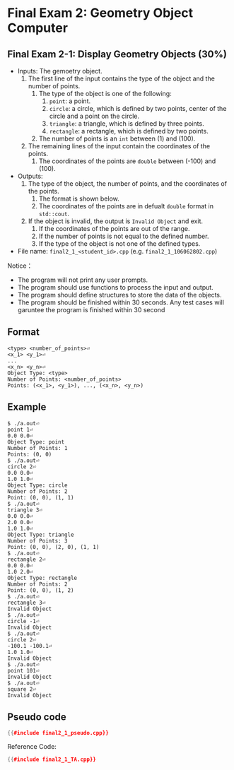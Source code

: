 # Final Exam 2: Geometry Object Computer

## Final Exam 2-1: Display Geometry Objects (30%)

* Inputs: The gemoetry object.
  1. The first line of the input contains the type of the object and the number of points.
     1. The type of the object is one of the following:
        1. `point`: a point.
        2. `circle`: a circle, which is defined by two points, center of the circle and a point on the circle.
        3. `triangle`: a triangle, which is defined by three points.
        4. `rectangle`: a rectangle, which is defined by two points.
     2. The number of points is an `int` between \(1\) and \(100\).
  2. The remaining lines of the input contain the coordinates of the points.
     1. The coordinates of the points are `double` between \(-100\) and \(100\).
* Outputs: 
  1. The type of the object, the number of points, and the coordinates of the points.
     1. The format is shown below.
     2. The coordinates of the points are in defualt `double` format in `std::cout`.
  2. If the object is invalid, the output is `Invalid Object` and exit.
     1. If the coordinates of the points are out of the range.
     2. If the number of points is not equal to the defined number.
     3. If the type of the object is not one of the defined types.
* File name: `final2_1_<student_id>.cpp` (e.g. `final2_1_106062802.cpp`)

Notice：
* The program will not print any user prompts.
* The program should use functions to process the input and output.
* The program should define structures to store the data of the objects.
* The program should be finished within 30 seconds. Any test cases will garuntee the program is finished within 30 second

## Format

```text
<type> <number_of_points>⏎
<x_1> <y_1>⏎
...
<x_n> <y_n>⏎
Object Type: <type>
Number of Points: <number_of_points>
Points: (<x_1>, <y_1>), ..., (<x_n>, <y_n>)
```

## Example

``` console
$ ./a.out⏎
point 1⏎
0.0 0.0⏎
Object Type: point
Number of Points: 1
Points: (0, 0)
$ ./a.out⏎
circle 2⏎
0.0 0.0⏎
1.0 1.0⏎
Object Type: circle
Number of Points: 2
Point: (0, 0), (1, 1)
$ ./a.out⏎
triangle 3⏎
0.0 0.0⏎
2.0 0.0⏎
1.0 1.0⏎
Object Type: triangle
Number of Points: 3
Point: (0, 0), (2, 0), (1, 1)
$ ./a.out⏎
rectangle 2⏎
0.0 0.0⏎
1.0 2.0⏎
Object Type: rectangle
Number of Points: 2
Point: (0, 0), (1, 2)
$ ./a.out⏎
rectangle 3⏎
Invalid Object
$ ./a.out⏎
circle -1⏎
Invalid Object
$ ./a.out⏎
circle 2⏎
-100.1 -100.1⏎
1.0 1.0⏎
Invalid Object
$ ./a.out⏎
point 101⏎
Invalid Object
$ ./a.out⏎
square 2⏎
Invalid Object
```

## Pseudo code

``` c++
{{#include final2_1_pseudo.cpp}}
```

Reference Code:

``` c++
{{#include final2_1_TA.cpp}}
```